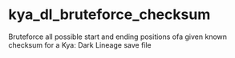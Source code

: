 # kya_dl_bruteforce_checksum
Bruteforce all possible start and ending positions ofa given known checksum for a Kya: Dark Lineage save file
